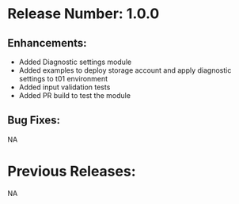 # Release Number: 1.0.0

## Enhancements:
- Added Diagnostic settings module
- Added examples to deploy storage account and apply diagnostic settings to t01 environment
- Added input validation tests
- Added PR build to test the module

## Bug Fixes:
NA

# Previous Releases:
NA